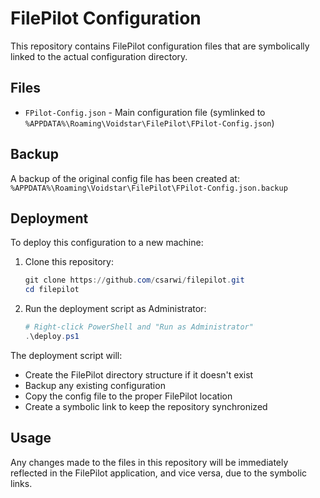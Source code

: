 # FilePilot Configuration

This repository contains FilePilot configuration files that are symbolically linked to the actual configuration directory.

## Files

- `FPilot-Config.json` - Main configuration file (symlinked to `%APPDATA%\Roaming\Voidstar\FilePilot\FPilot-Config.json`)

## Backup

A backup of the original config file has been created at:
`%APPDATA%\Roaming\Voidstar\FilePilot\FPilot-Config.json.backup`

## Deployment

To deploy this configuration to a new machine:

1. Clone this repository:
   ```powershell
   git clone https://github.com/csarwi/filepilot.git
   cd filepilot
   ```

2. Run the deployment script as Administrator:
   ```powershell
   # Right-click PowerShell and "Run as Administrator"
   .\deploy.ps1
   ```

The deployment script will:
- Create the FilePilot directory structure if it doesn't exist
- Backup any existing configuration
- Copy the config file to the proper FilePilot location
- Create a symbolic link to keep the repository synchronized

## Usage

Any changes made to the files in this repository will be immediately reflected in the FilePilot application, and vice versa, due to the symbolic links.
